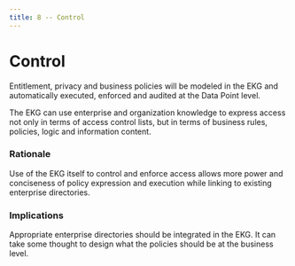 ```yaml
---
title: 8 -- Control
---
```

# Control

<!--summary-start-->
Entitlement, privacy and business policies will be modeled in the EKG
and automatically executed, enforced and audited at the Data Point level.
<!--summary-end-->

The EKG can use enterprise and organization knowledge to express 
access not only in terms of access control lists, but in terms of 
business rules, policies, logic and information content. 

### Rationale

Use of the EKG itself to control and enforce access allows 
more power and conciseness of policy expression and execution 
while linking to existing enterprise directories.

### Implications

Appropriate enterprise directories should be integrated in the EKG.
It can take some thought to design what the policies should be at 
the business level.
